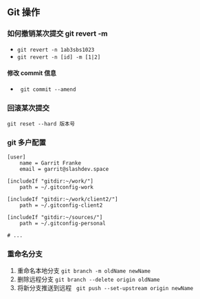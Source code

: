 ## Git 操作
### 如何撤销某次提交 git revert -m
* `git revert -n 1ab3sbs1023`
* `git revert -n [id] -m [1|2]`

#### 修改 commit 信息
* ` git commit --amend`

### 回滚某次提交 

`git reset --hard 版本号`

###  git 多户配置
```
[user]
    name = Garrit Franke
    email = garrit@slashdev.space

[includeIf "gitdir:~/work/"]
    path = ~/.gitconfig-work

[includeIf "gitdir:~/work/client2/"]
    path = ~/.gitconfig-client2

[includeIf "gitdir:~/sources/"]
    path = ~/.gitconfig-personal

# ...
```

### 重命名分支
1. 重命名本地分支
`git branch -m oldName newName`
2. 删除远程分支
`git branch --delete origin oldName`
3. 将新分支推送到远程
` git push --set-upstream origin newName`
